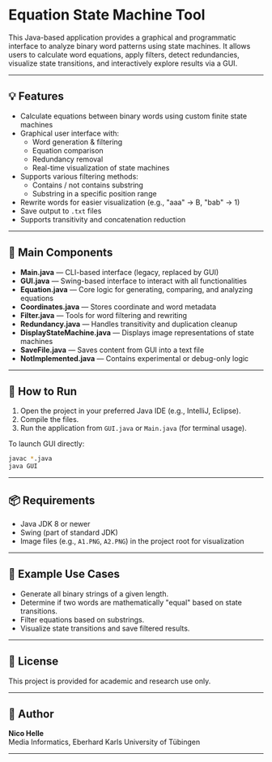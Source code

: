 
# Equation State Machine Tool

This Java-based application provides a graphical and programmatic interface to analyze binary word patterns using state machines. It allows users to calculate word equations, apply filters, detect redundancies, visualize state transitions, and interactively explore results via a GUI.

---

## 💡 Features

- Calculate equations between binary words using custom finite state machines
- Graphical user interface with:
  - Word generation & filtering
  - Equation comparison
  - Redundancy removal
  - Real-time visualization of state machines
- Supports various filtering methods:
  - Contains / not contains substring
  - Substring in a specific position range
- Rewrite words for easier visualization (e.g., "aaa" → B, "bab" → 1)
- Save output to `.txt` files
- Supports transitivity and concatenation reduction

---

## 🧩 Main Components

- **Main.java** — CLI-based interface (legacy, replaced by GUI)
- **GUI.java** — Swing-based interface to interact with all functionalities
- **Equation.java** — Core logic for generating, comparing, and analyzing equations
- **Coordinates.java** — Stores coordinate and word metadata
- **Filter.java** — Tools for word filtering and rewriting
- **Redundancy.java** — Handles transitivity and duplication cleanup
- **DisplayStateMachine.java** — Displays image representations of state machines
- **SaveFile.java** — Saves content from GUI into a text file
- **NotImplemented.java** — Contains experimental or debug-only logic

---

## 🚀 How to Run

1. Open the project in your preferred Java IDE (e.g., IntelliJ, Eclipse).
2. Compile the files.
3. Run the application from `GUI.java` or `Main.java` (for terminal usage).

To launch GUI directly:

```bash
javac *.java
java GUI
```

---

## 📦 Requirements

- Java JDK 8 or newer
- Swing (part of standard JDK)
- Image files (e.g., `A1.PNG`, `A2.PNG`) in the project root for visualization

---

## 📝 Example Use Cases

- Generate all binary strings of a given length.
- Determine if two words are mathematically "equal" based on state transitions.
- Filter equations based on substrings.
- Visualize state transitions and save filtered results.

---

## 📄 License

This project is provided for academic and research use only.

---

## 👤 Author

**Nico Helle**  
Media Informatics, Eberhard Karls University of Tübingen

---
